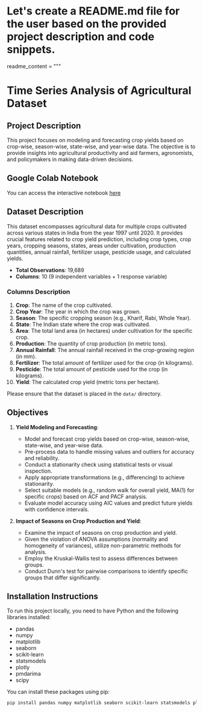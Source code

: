 # Let's create a README.md file for the user based on the provided project description and code snippets.
readme_content = """
# Time Series Analysis of Agricultural Dataset

## Project Description
This project focuses on modeling and forecasting crop yields based on crop-wise, season-wise, state-wise, and year-wise data. The objective is to provide insights into agricultural productivity and aid farmers, agronomists, and policymakers in making data-driven decisions.

## Google Colab Notebook
You can access the interactive notebook [here](https://colab.research.google.com/drive/1z182Rm4veMni78ZnRL0rivRSAHtKQl2n?usp=sharing)

## Dataset Description
This dataset encompasses agricultural data for multiple crops cultivated across various states in India from the year 1997 until 2020. It provides crucial features related to crop yield prediction, including crop types, crop years, cropping seasons, states, areas under cultivation, production quantities, annual rainfall, fertilizer usage, pesticide usage, and calculated yields.

- **Total Observations**: 19,689
- **Columns**: 10 (9 independent variables + 1 response variable)

### Columns Description
1. **Crop**: The name of the crop cultivated.
2. **Crop Year**: The year in which the crop was grown.
3. **Season**: The specific cropping season (e.g., Kharif, Rabi, Whole Year).
4. **State**: The Indian state where the crop was cultivated.
5. **Area**: The total land area (in hectares) under cultivation for the specific crop.
6. **Production**: The quantity of crop production (in metric tons).
7. **Annual Rainfall**: The annual rainfall received in the crop-growing region (in mm).
8. **Fertilizer**: The total amount of fertilizer used for the crop (in kilograms).
9. **Pesticide**: The total amount of pesticide used for the crop (in kilograms).
10. **Yield**: The calculated crop yield (metric tons per hectare).

Please ensure that the dataset is placed in the `data/` directory.

## Objectives
1. **Yield Modeling and Forecasting**: 
   - Model and forecast crop yields based on crop-wise, season-wise, state-wise, and year-wise data.
   - Pre-process data to handle missing values and outliers for accuracy and reliability.
   - Conduct a stationarity check using statistical tests or visual inspection.
   - Apply appropriate transformations (e.g., differencing) to achieve stationarity.
   - Select suitable models (e.g., random walk for overall yield, MA(1) for specific crops) based on ACF and PACF analysis.
   - Evaluate model accuracy using AIC values and predict future yields with confidence intervals.

2. **Impact of Seasons on Crop Production and Yield**:
   - Examine the impact of seasons on crop production and yield.
   - Given the violation of ANOVA assumptions (normality and homogeneity of variances), utilize non-parametric methods for analysis.
   - Employ the Kruskal-Wallis test to assess differences between groups.
   - Conduct Dunn's test for pairwise comparisons to identify specific groups that differ significantly.

## Installation Instructions
To run this project locally, you need to have Python and the following libraries installed:

- pandas
- numpy
- matplotlib
- seaborn
- scikit-learn
- statsmodels
- plotly
- pmdarima
- scipy

You can install these packages using pip:
```bash
pip install pandas numpy matplotlib seaborn scikit-learn statsmodels plotly pmdarima scipy
